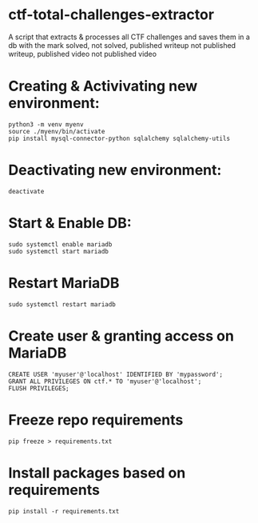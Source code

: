 # ctf-total-challenges-extractor
A script that extracts &amp; processes all CTF challenges and saves them in a db with the mark solved, not solved, published writeup not published writeup, published video not published video

# Creating & Activivating new environment:

    python3 -m venv myenv
    source ./myenv/bin/activate
    pip install mysql-connector-python sqlalchemy sqlalchemy-utils

# Deactivating new environment:

    deactivate

# Start & Enable DB:

    sudo systemctl enable mariadb
    sudo systemctl start mariadb

# Restart MariaDB

    sudo systemctl restart mariadb

# Create user & granting access on MariaDB

    CREATE USER 'myuser'@'localhost' IDENTIFIED BY 'mypassword';
    GRANT ALL PRIVILEGES ON ctf.* TO 'myuser'@'localhost';
    FLUSH PRIVILEGES;

# Freeze repo requirements

    pip freeze > requirements.txt

# Install packages based on requirements

    pip install -r requirements.txt
